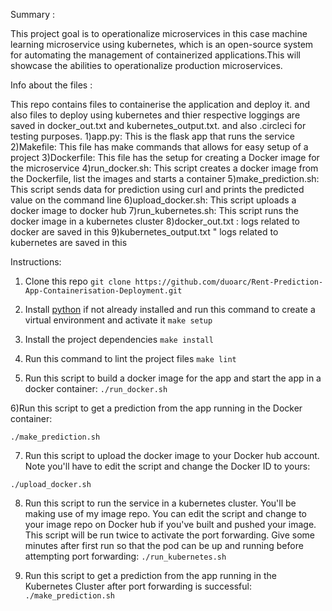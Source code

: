 
Summary : 

This project goal is to operationalize microservices in this case machine learning microservice using kubernetes, which is an open-source system for automating the management of containerized applications.This will showcase the abilities to operationalize production microservices.

Info about the files : 

This repo contains files to containerise the application and deploy it. and also files to deploy using kubernetes and thier respective loggings are saved in docker_out.txt and kubernetes_output.txt. and also .circleci for testing purposes.
1)app.py: This is the flask app that runs the service
2)Makefile: This file has make commands that allows for easy setup of a project
3)Dockerfile: This file has the setup for creating a Docker image for the microservice
4)run_docker.sh: This script creates a docker image from the Dockerfile, list the images and starts     a container
5)make_prediction.sh: This script sends data for prediction using curl and prints the predicted value on the command line
6)upload_docker.sh: This script uploads a docker image to docker hub
7)run_kubernetes.sh: This script runs the docker image in a kubernetes cluster
8)docker_out.txt : logs related to docker are saved in this
9)kubernetes_output.txt " logs related to kubernetes are saved in this


Instructions: 

1) Clone this repo
 `git clone https://github.com/duoarc/Rent-Prediction-App-Containerisation-Deployment.git`

2) Install [python](https://www.python.org/) if not already installed and run this command to create a virtual environment and activate it
`make setup`

3) Install the project dependencies
`make install`

4) Run this command to lint the project files
`make lint`

5) Run this script to build a docker image for the app and start the app in a docker container:
`./run_docker.sh`

6)Run this script to get a prediction from the app running in the Docker container:

`./make_prediction.sh`

7) Run this script to upload the docker image to your Docker hub account. Note you'll have to edit the script and change the Docker ID to yours:

`./upload_docker.sh`

8) Run this script to run the service in a kubernetes cluster. You'll be making use of my image repo. You can edit the script and change to your image repo on Docker hub if you've built and pushed your image. This script will be run twice to activate the port forwarding. Give some minutes after first run so that the pod can be up and running before attempting port forwarding:
`./run_kubernetes.sh`

9) Run this script to get a prediction from the app running in the Kubernetes Cluster after port forwarding is successful:
`./make_prediction.sh `
